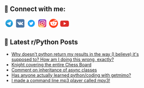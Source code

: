 ## 🔎 Connect with me:
[<img src="https://github.com/bullbesh/bullbesh/blob/main/images/Telegram.png" width="32" height="32" />](https://t.me/bullbesh)
[<img src="https://github.com/bullbesh/bullbesh/blob/main/images/VK.png" width="32" height="32" />](https://vk.com/bullbesh)
[<img src="https://github.com/bullbesh/bullbesh/blob/main/images/Twitter.png" width="32" height="32" />](https://twitter.com/bullbesh1)
[<img src="https://github.com/bullbesh/bullbesh/blob/main/images/Instagram.png" width="32" height="32" />](https://www.instagram.com/bullbesh)
[<img src="https://github.com/bullbesh/bullbesh/blob/main/images/Reddit.png" width="32" height="32" />](https://www.reddit.com/user/bullbesh)
[<img src="https://github.com/bullbesh/bullbesh/blob/main/images/YouTube.png" width="32" height="32" />](https://www.youtube.com/channel/UCtfjRs6uzgq5mfm8S06WTcg)

## 📕 Latest r/Python Posts
<!-- BLOG-POST-LIST:START -->
- [Why doesn&#39;t python return my results in the way &lpar;I believe&rpar; it&#39;s supposed to? How am I doing this wrong, exactly?](https://www.reddit.com/r/Python/comments/z042c2/why_doesnt_python_return_my_results_in_the_way_i/)
- [Knight covering the entire Chess Board](https://www.reddit.com/r/Python/comments/z03bhu/knight_covering_the_entire_chess_board/)
- [Comment on inheritance of async classes](https://www.reddit.com/r/Python/comments/z02tjt/comment_on_inheritance_of_async_classes/)
- [Has anyone actually learned python/coding with getmimo?](https://www.reddit.com/r/Python/comments/z02hr4/has_anyone_actually_learned_pythoncoding_with/)
- [I made a command line mp3 player called mpy3!](https://www.reddit.com/r/Python/comments/z00mw4/i_made_a_command_line_mp3_player_called_mpy3/)
<!-- BLOG-POST-LIST:END -->
